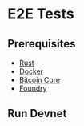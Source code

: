 # E2E Tests 
## Prerequisites
- [Rust](https://www.rust-lang.org/tools/install)
- [Docker](https://docs.docker.com/get-docker/)
- [Bitcoin Core](https://bitcoin.org/en/download)
- [Foundry](https://getfoundry.sh)

## Run Devnet
```bash
```
